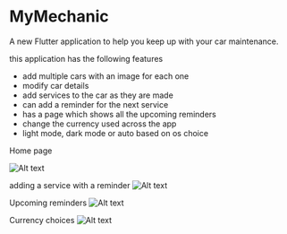 # MyMechanic

A new Flutter application to help you keep up with your car maintenance.

this application has the following features
- add multiple cars with an image for each one
- modify car details
- add services to the car as they are made
- can add a reminder for the next service
- has a page which shows all the upcoming reminders
- change the currency used across the app
- light mode, dark mode or auto based on os choice

Home page

![Alt text](Screenshot_1705410556.png)

adding a service with a reminder
![Alt text](Screenshot_1705410599.png)

Upcoming reminders
![Alt text](Screenshot_1705410606.png)

Currency choices
![Alt text](Screenshot_1705410955.png)